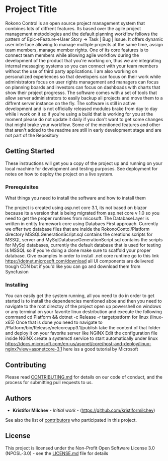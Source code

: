 # Project Title

Rokono Control is an open source project management system that combines lots of diffrent features. Its based over the agile project 
management metodologies and the default planning workflow follows the pattern of Epic->Feature->User Story -> Task | Bug | Issue.
It offers dynamic user interface allowing to manage multiple projects at the same time, assign team members, manage member rights.
One of its core features is to connect team members while allowing agile workflow during the development of the product that you're working on,
thus we are integrating internal messaging systems so you can connect with your team members without the use of third party applications. I am also working on personalized
experiences so that developers can focus on their work while administrators focus on user rights management and managers can focus on planning boards and investors can focus on dashboads with charts that show 
their project progresss. The software comes with a set of tools that allow server administrators to easily backup all projects and move them to a diffrent server instance on the fly.
The software is still in active development and is not officially released modules brake from day to day while i work on it so if you're using a build that is working for you
at the moment please do not update it daily if you don't want to get some changes that might brake your workflow. Some of the mentioned features and other that aren't added to the readme
are still in early development stage and are not part of the Repository
## Getting Started

These instructions will get you a copy of the project up and running on your local machine for development and testing purposes. See deployment for notes on how to deploy the project on a live system.

### Prerequisites

What things you need to install the software and how to install them

The project is created using asp.net core 3.1, its not based on blazor because its a version that is being migrated from asp.net core v 1.0 so you need to get the proper runtimes from micosoft.
The DatabaseLayer is written in entity framework core using Databaes First approach.
Currently we offer two database files that are inside the RokonoContol/Platform directory MSSQLGenerationScript.sql contains the creations scripts for MSSQL server
and MySqlDatabaseGenerationScript.sql contains the scripts for MySql databases, currently the default database that is used for testing is MSSQL so if you're doing a clone make sure to scaffold your proper database.
Give examples
In order to install .net core runtime go to this link https://dotnet.microsoft.com/download all UI components are delivered trough CDN but if you'd like you can go and download them from Syncfusion 

### Installing
 
 You can easily get the system running, all you need to do in order to get started is to install the dependencies mentioned aboe and then you need to navigate to the root directoy of the project
 open up powershell on windows or any terminal on your favorite linux destribution and execute the following command cd Platform && dotnet -c Release -r targetpatform for linux (linux-x65)
 Once that is done you need to navigate to /Platform/bin/Release/netcoreapp3.1/publish take the content of that folder and deploy it on your favorite server like NGINX 
 Edit the configuration file inside NGINX create a systemctl service to start automatically under linux https://docs.microsoft.com/en-us/aspnet/core/host-and-deploy/linux-nginx?view=aspnetcore-3.1 here iss a good tutorial by Microsoft


## Contributing

Please read [CONTRIBUTING.md](https://gist.github.com/PurpleBooth/b24679402957c63ec426) for details on our code of conduct, and the process for submitting pull requests to us.

## Authors

* **Kristifor Milchev** - *Initial work* - (https://github.com/kristiformilchev)

See also the  list of [contributors](https://github.com/KristiforMilchev/RokonoControl/blob/master/CODE_OF_CONDUCT.md) who participated in this project.

## License

This project is licensed under the Non-Profit Open Software License 3.0 (NPOSL-3.0) - see the [LICENSE.md](https://github.com/KristiforMilchev/RokonoControl/blob/master/License.md) file for details

